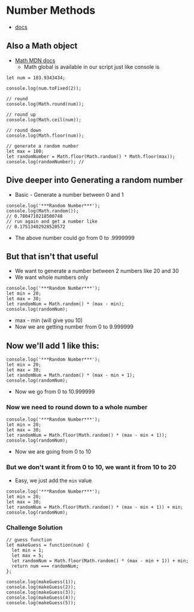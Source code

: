 # Number Methods
* [docs](https://developer.mozilla.org/en-US/docs/Web/JavaScript/Reference/Global_Objects/Number)

## Also a Math object
* [Math MDN docs](https://developer.mozilla.org/en-US/docs/Web/JavaScript/Reference/Global_Objects/Math)
    - Math global is available in our script just like console is

```
let num = 103.9343434;

console.log(num.toFixed(2));

// round
console.log(Math.round(num));

// round up
console.log(Math.ceil(num));

// round down
console.log(Math.floor(num));

// generate a random number
let max = 100;
let randomNumber = Math.floor(Math.random() * Math.floor(max));
console.log(randomNumber); //
```

## Dive deeper into Generating a random number
* Basic - Generate a number between 0 and 1

```
console.log('***Random Number***');
console.log(Math.random());
// 0.7804710218500748
// run again and get a number like
// 0.17513402928520572
```

* The above number could go from 0 to .9999999

## But that isn't that useful
* We want to generate a number between 2 numbers like 20 and 30
* We want whole numbers only

```
console.log('***Random Number***');
let min = 20;
let max = 30;
let randomNum = Math.random() * (max - min);
console.log(randomNum);

```

* max - min (will give you 10)
* Now we are getting number from 0 to 9.999999 

## Now we'll add 1 like this:
```
console.log('***Random Number***');
let min = 20;
let max = 30;
let randomNum = Math.random() * (max - min + 1);
console.log(randomNum);
```

* Now we go from 0 to 10.999999

### Now we need to round down to a whole number
```
console.log('***Random Number***');
let min = 20;
let max = 30;
let randomNum = Math.floor(Math.random() * (max - min + 1));
console.log(randomNum);
```

* Now we are going from 0 to 10

### But we don't want it from 0 to 10, we want it from 10 to 20
* Easy, we just add the `min` value

```
console.log('***Random Number***');
let min = 20;
let max = 30;
let randomNum = Math.floor(Math.random() * (max - min + 1)) + min;
console.log(randomNum);
```

### Challenge Solution
```
// guess function
let makeGuess = function(num) {
  let min = 1;
  let max = 5;
  let randomNum = Math.floor(Math.random() * (max - min + 1)) + min;
  return num === randomNum;
};

console.log(makeGuess(1));
console.log(makeGuess(2));
console.log(makeGuess(3));
console.log(makeGuess(4));
console.log(makeGuess(5));
```

